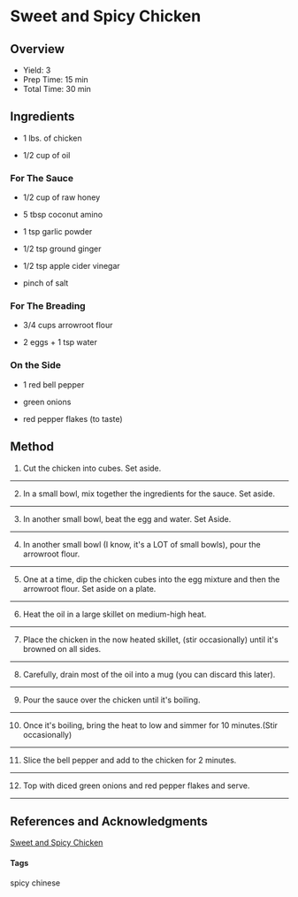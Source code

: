 # Sweet and Spicy Chicken

## Overview

- Yield: 3
- Prep Time: 15 min
- Total Time: 30 min

## Ingredients

- 1 lbs. of chicken

- 1/2 cup of oil

### For The Sauce

- 1/2 cup of raw honey

- 5 tbsp coconut amino

- 1 tsp garlic powder

- 1/2 tsp ground ginger

- 1/2 tsp apple cider vinegar

- pinch of salt

### For The Breading

- 3/4 cups arrowroot flour

- 2 eggs + 1 tsp water

### On the Side

- 1 red bell pepper

- green onions

- red pepper flakes (to taste)

## Method

1. Cut the chicken into cubes. Set aside.
---
2. In a small bowl, mix together the ingredients for the sauce. Set aside.
---
3. In another small bowl, beat the egg and water. Set Aside.
---
4. In another small bowl (I know, it's a LOT of small bowls), pour the arrowroot flour.
---
5. One at a time, dip the chicken cubes into the egg mixture and then the arrowroot flour. Set aside on a plate.
---
6. Heat the oil in a large skillet on medium-high heat.
---
7. Place the chicken in the now heated skillet, (stir occasionally) until it's browned on all sides.
---
8. Carefully, drain most of the oil into a mug (you can discard this later).
---
9. Pour the sauce over the chicken until it's boiling.
---
10. Once it's boiling, bring the heat to low and simmer for 10 minutes.(Stir occasionally)
---
11. Slice the bell pepper and add to the chicken for 2 minutes.
---
12. Top with diced green onions and red pepper flakes and serve.
---

## References and Acknowledgments

[Sweet and Spicy Chicken](https://graceandgranola.com/blog/2016/03/09/sweetandspicychicken/?crlt_pid=camp.J9341UsD8qd9)

#### Tags
spicy
chinese


